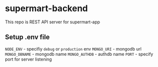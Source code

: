 # supermart-backend
This repo is REST API server for supermart-app

## Setup .env file
`NODE_ENV` - specifiy `debug` or `production` env
`MONGO_URI` - mongodb url
`MONGO_DBNAME` - mongodb name
`MONGO_AUTHDB` - authdb name
`PORT` - specify port for server listening